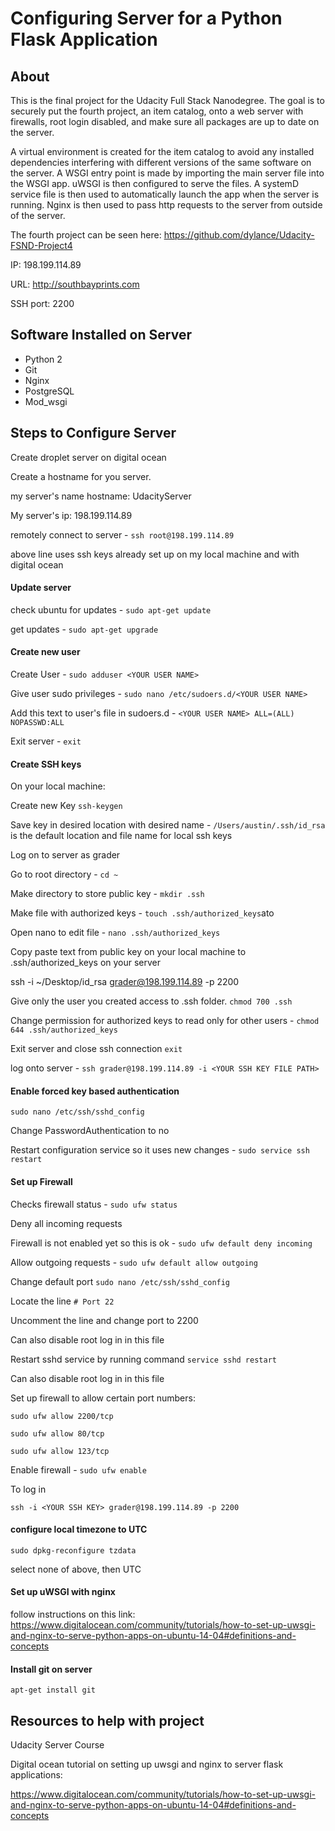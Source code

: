 # Configuring Server for a Python Flask Application

## About

This is the final project for the Udacity Full Stack Nanodegree. The goal
is to securely put the fourth project, an item catalog, onto a web server with firewalls, root login disabled, and make sure all packages are up to date on the server.

A virtual environment is created for the item catalog to avoid any installed dependencies interfering with different versions of the same software on the server. A WSGI entry point is made by importing the main server file into the WSGI app. uWSGI is then configured to serve the files. A systemD service file is then used to automatically launch the app  when the server is running. Nginx is then used to pass http requests to the server from outside of the server.

The fourth project can be seen here: https://github.com/dylance/Udacity-FSND-Project4

IP: 198.199.114.89

URL: http://southbayprints.com

SSH port: 2200

## Software Installed on Server

- Python 2
- Git
- Nginx
- PostgreSQL
- Mod_wsgi

## Steps to Configure Server

Create droplet server on digital ocean

Create a hostname for you server.

my server's name hostname: UdacityServer

My server's ip: 198.199.114.89

remotely connect to server - `ssh root@198.199.114.89`

above line uses ssh keys already set up on my local machine and with digital ocean

#### Update server

 check ubuntu for updates - `sudo apt-get update`

 get updates - `sudo apt-get upgrade`

#### Create new user

Create User -  `sudo adduser <YOUR USER NAME>`

Give user sudo privileges - `sudo nano /etc/sudoers.d/<YOUR USER NAME>`

Add this text to user's file in sudoers.d -  `<YOUR USER NAME> ALL=(ALL) NOPASSWD:ALL`

Exit server - `exit`

#### Create SSH keys

On your local machine:

Create new Key `ssh-keygen`  

Save key in desired location with desired name - `/Users/austin/.ssh/id_rsa` is the default location and file name for local ssh keys

Log on to server as grader  

Go to root directory - `cd ~`

Make directory to store public key - `mkdir .ssh`

Make file with authorized keys - `touch .ssh/authorized_keys`ato

Open nano to edit file -  `nano .ssh/authorized_keys`

Copy paste text from public key on your local machine to  .ssh/authorized_keys on your server

ssh -i ~/Desktop/id_rsa grader@198.199.114.89 -p 2200

Give only the user you created access to .ssh folder. `chmod 700 .ssh`

Change permission for authorized keys to read only for other users - `chmod 644 .ssh/authorized_keys`

Exit server and close ssh connection `exit`

log onto server -  `ssh grader@198.199.114.89 -i <YOUR SSH KEY FILE PATH>`


#### Enable  forced key based authentication

`sudo nano /etc/ssh/sshd_config`

 Change PasswordAuthentication to no

 Restart configuration service so it uses new changes - `sudo service ssh restart`


#### Set up Firewall


Checks firewall status - `sudo ufw status`

Deny all incoming requests

Firewall is not enabled yet so this is ok - `sudo ufw default deny incoming`

Allow outgoing requests - `sudo ufw default allow outgoing`

Change default port `sudo nano /etc/ssh/sshd_config`

Locate the line `# Port 22`

Uncomment the line and change port to 2200

Can also disable root log in in this file

Restart sshd service by running command `service sshd restart`

Can also disable root log in in this file

Set up firewall to allow certain port numbers:

`sudo ufw allow 2200/tcp`

 `sudo ufw allow 80/tcp`

 `sudo ufw allow 123/tcp`

Enable firewall - `sudo ufw enable`


 To log in

 `ssh -i <YOUR SSH KEY> grader@198.199.114.89 -p 2200`



#### configure local timezone to UTC

 `sudo dpkg-reconfigure tzdata`

 select none of above, then UTC



#### Set up uWSGI with nginx

follow instructions on this link:
 https://www.digitalocean.com/community/tutorials/how-to-set-up-uwsgi-and-nginx-to-serve-python-apps-on-ubuntu-14-04#definitions-and-concepts

#### Install git on server

 `apt-get install git`


## Resources to help with project

 Udacity Server Course

Digital ocean tutorial on setting up uwsgi and nginx to server flask applications:

 https://www.digitalocean.com/community/tutorials/how-to-set-up-uwsgi-and-nginx-to-serve-python-apps-on-ubuntu-14-04#definitions-and-concepts
